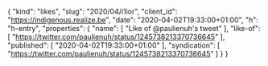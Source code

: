 {
  "kind": "likes",
  "slug": "2020/04/i1ior",
  "client_id": "https://indigenous.realize.be",
  "date": "2020-04-02T19:33:00+01:00",
  "h": "h-entry",
  "properties": {
    "name": [
      "Like of @paulienuh's tweet"
    ],
    "like-of": [
      "https://twitter.com/paulienuh/status/1245738213370736645"
    ],
    "published": [
      "2020-04-02T19:33:00+01:00"
    ],
    "syndication": [
      "https://twitter.com/paulienuh/status/1245738213370736645"
    ]
  }
}
